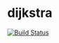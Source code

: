 # dijkstra

[![Build Status](https://travis-ci.org/eigen0921/dijkstra.svg?branch=master)](https://travis-ci.org/eigen0921/dijkstra)
